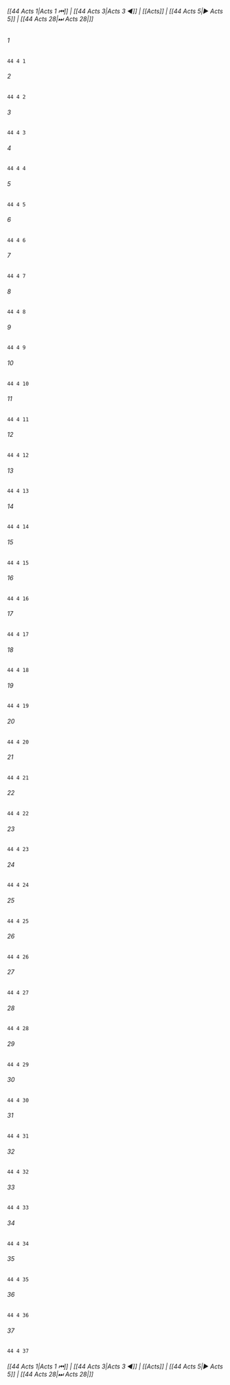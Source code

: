 
###### [[44 Acts 1|Acts 1 ⏮]] | [[44 Acts 3|Acts 3 ◀]] | [[Acts]] | [[44 Acts 5|▶ Acts 5]] | [[44 Acts 28|⏭ Acts 28|]]

###### 1
``` verse
44 4 1 
```
###### 2
``` verse
44 4 2 
```
###### 3
``` verse
44 4 3 
```
###### 4
``` verse
44 4 4 
```
###### 5
``` verse
44 4 5 
```
###### 6
``` verse
44 4 6 
```
###### 7
``` verse
44 4 7 
```
###### 8
``` verse
44 4 8 
```
###### 9
``` verse
44 4 9 
```
###### 10
``` verse
44 4 10 
```
###### 11
``` verse
44 4 11 
```
###### 12
``` verse
44 4 12 
```
###### 13
``` verse
44 4 13 
```
###### 14
``` verse
44 4 14 
```
###### 15
``` verse
44 4 15 
```
###### 16
``` verse
44 4 16 
```
###### 17
``` verse
44 4 17 
```
###### 18
``` verse
44 4 18 
```
###### 19
``` verse
44 4 19 
```
###### 20
``` verse
44 4 20 
```
###### 21
``` verse
44 4 21 
```
###### 22
``` verse
44 4 22 
```
###### 23
``` verse
44 4 23 
```
###### 24
``` verse
44 4 24 
```
###### 25
``` verse
44 4 25 
```
###### 26
``` verse
44 4 26 
```
###### 27
``` verse
44 4 27 
```
###### 28
``` verse
44 4 28 
```
###### 29
``` verse
44 4 29 
```
###### 30
``` verse
44 4 30 
```
###### 31
``` verse
44 4 31 
```
###### 32
``` verse
44 4 32 
```
###### 33
``` verse
44 4 33 
```
###### 34
``` verse
44 4 34 
```
###### 35
``` verse
44 4 35 
```
###### 36
``` verse
44 4 36 
```
###### 37
``` verse
44 4 37 
```

###### [[44 Acts 1|Acts 1 ⏮]] | [[44 Acts 3|Acts 3 ◀]] | [[Acts]] | [[44 Acts 5|▶ Acts 5]] | [[44 Acts 28|⏭ Acts 28|]]

